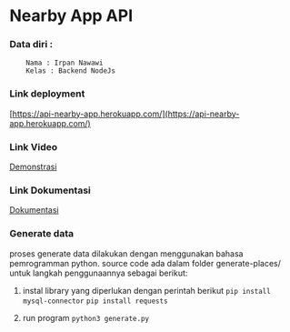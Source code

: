 # Nearby App API
### Data diri :
		Nama : Irpan Nawawi
		Kelas : Backend NodeJs

### Link deployment
[https://api-nearby-app.herokuapp.com/](https://api-nearby-app.herokuapp.com/)

### Link Video 
[Demonstrasi](https://drive.google.com/file/d/1gL7hxmRvb34ikNKDjOD4xvNOuULQdNbQ/view?usp=sharing)

### Link Dokumentasi
[Dokumentasi](https://app.swaggerhub.com/apis-docs/NawawiSoft/SwaggerJDS2/1.1#/default/get_search)

### Generate data
proses generate data dilakukan dengan menggunakan bahasa pemrogramman python. source code ada dalam folder generate-places/
untuk langkah penggunaannya sebagai berikut:

 1. instal library yang diperlukan dengan perintah berikut
 `pip install mysql-connector`
 `pip install requests`

 2. run program
 `python3 generate.py`

